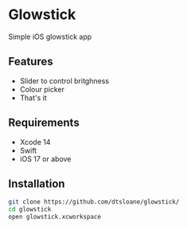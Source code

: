 # Glowstick 
Simple iOS glowstick app 
## Features 
- Slider to control britghness
- Colour picker
- That's it
## Requirements 
- Xcode 14
- Swift
- iOS 17 or above
## Installation 
```bash
git clone https://github.com/dtsloane/glowstick/
cd glowstick
open glowstick.xcworkspace
